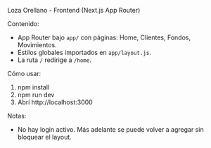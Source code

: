 Loza Orellano - Frontend (Next.js App Router)

Contenido:
- App Router bajo `app/` con páginas: Home, Clientes, Fondos, Movimientos.
- Estilos globales importados en `app/layout.js`.
- La ruta `/` redirige a `/home`.

Cómo usar:
1. npm install
2. npm run dev
3. Abrí http://localhost:3000

Notas:
- No hay login activo. Más adelante se puede volver a agregar sin bloquear el layout.
